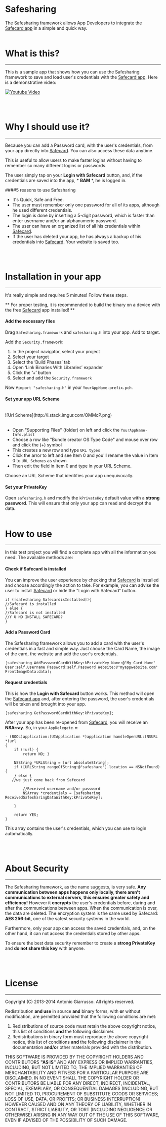# Safesharing

The Safesharing framework allows App Developers to integrate the [Safecard app](http://safecardapp.com) in a simple and quick way.
<br /><br />
# What is this?
---
This is a sample app that shows how you can use the Safesharing framework to save and load  user's credentials with the [Safecard app](http://safecardapp.com). Here is a demonstrative video:

<a href="http://www.youtube.com/watch?v=Yg9xRqVstFg" rel="youtube">![Youtube Video](http://cl.ly/image/1J2S0n2R3Z3k/Schermata%202014-02-23%20alle%2010.36.33.png)</a>

<br /><br />
# Why I should use it?
---
Because you can add a Password card, with the user's credentials, from your app directly into [Safecard](http://safecardapp.com). You can also access these data anytime.

This is useful to allow users to make faster logins without having to remember so many different logins or passwords.

The user simply tap on your **Login with Safecard** button, and, if the credentials are saved into the app, * **BAM** *, he is logged in.

####5 reasons to use Safesharing
* It's Quick, Safe and Free.
* The user must remember only one password for all of its apps, although he used different credentials.
* The login is done by inserting a 5-digit password, which is faster than enter username and/or an alphanumeric password.
* The user can have an organized list of all his credentials within [Safecard](http://safecardapp.com).
* If the user has deleted your app, he has always a backup of his credentials into [Safecard](http://safecardapp.com). Your website is saved too.


<br /><br />
# Installation in your app
---
It's really simple and requires 5 minutes! Follow these steps.

** For proper testing, it is recommended to build the binary on a device with the free [Safecard](http://safecardapp.com) app installed! **

#### Add the necessary files
Drag ```Safesharing.framework``` and ```safesharing.h``` into your app. Add to target.

Add the ```Security.framework```:

1. In the project navigator, select your project
2. Select your target
3. Select the ‘Build Phases’ tab
4. Open ‘Link Binaries With Libraries’ expander
5. Click the ‘+’ button
6. Select and add the ```Security.framework```

Now ```#import "safesharing.h"``` in your ```YourAppName-prefix.pch```.

#### Set your app URL Scheme
<br />
![Url Scheme](http://i.stack.imgur.com/OMMcP.png)
<br /><br />

* Open "Supporting Files" (folder) on left and click the ```YourAppName-Info.plist```
* Choose a row like "Bundle creator OS Type Code" and mouse over row and click the (+) symbol
* This creates a new row and type ```URL types```
* Click the arror to left and see Item 0 and you'll rename the value in Item 0 to ```URL Schemes``` as shown
* Then edit the field in Item 0 and type in your URL Scheme. 


Choose an URL Scheme that identifies your app unequivocally.


#### Set your PrivateKey
Open ```safesharing.h``` and modify the ```kPrivateKey``` default value with a **strong password**. This will ensure that only your app can read and decrypt the data.
<br /><br />
# How to use
---
In this test project you will find a complete app with all the information you need. The available methods are:

#### Check if Safecard is installed
You can improve the user experience by checking that [Safecard](http://safecardapp.com) is installed and choose accordingly the action to take. For example, you can advise the user to install [Safecard](http://safecardapp.com) or hide the "Login with Safecard" button.

```
if ([safesharing SafecardisInstalled]){
//Safecard is installed
} else {
//Safecard is not installed
//Y U NO INSTALL SAFECARD?
}
```

#### Add a Password Card
The Safesharing framework allows you to add a card with the user's credentials in a fast and simple way. Just choose the Card Name, the image of the card, the website and add the user's credentials.

```
[safesharing AddPasswordCardWithKey:kPrivateKey Name:@"My Card Name" User:self.Username Password:self.Password Website:@"myappwebsite.com" FrontImageData:data];
```


#### Request credentials
This is how the **Login with Safecard** button works. This method will open the [Safecard app](http://safecardapp.com) and, after entering the password, the user's credentials will be taken and brought into your app.

```
[safesharing GetPasswordCardWithKey:kPrivateKey];
```

After your app has been re-opened from [Safecard](http://safecardapp.com), you will receive an **NSArray**. So, in your ```AppDelegate.m```:


```
- (BOOL)application:(UIApplication *)application handleOpenURL:(NSURL *)url
{
    if (!url) {
        return NO; }
    
    NSString *URLString = [url absoluteString];
    if ([URLString rangeOfString:@"safeshare"].location == NSNotFound) {
    } else {
   //we just come back from Safecard
   
        //Received username and/or password
        NSArray *credentials = [safesharing ReceivedSafesharingDataWithKey:kPrivateKey];
    
    }
    
    return YES;
}
```
This array contains the user's credentials, which you can use to login automatically.

<br /><br />
# About Security
---
The Safesharing framework, as the name suggests, is very safe. **Any communication between apps happens only locally, there aren't communications to external servers, this ensures greater safety and efficiency!** However it **encrypts** the user's credentials before, during and after the communications between apps. When the communication is over, the data are deleted. The encryption system is the same used by Safecard: **AES 256-bit**, one of the safest security systems in the world.

Furthermore, only your app can access the saved credentials, and, on the other hand, it can not access the credentials stored by other apps.

To ensure the best data security remember to create a **strong PrivateKey** and **do not share this key** with anyone.

<br /><br />
# License
---

Copyright (C) 2013-2014 Antonio Giarrusso. All rights reserved.

Redistribution **and use** in source **and** binary forms, with **or** without
modification, are permitted provided that the following conditions are met:

1. Redistributions of source code must retain the above copyright notice,
   this list of conditions **and** the following disclaimer.
2. Redistributions in binary form must reproduce the above copyright notice,
   this list of conditions **and** the following disclaimer in the documentation
   **and/or** other materials provided with the distribution.

THIS SOFTWARE IS PROVIDED BY THE COPYRIGHT HOLDERS AND CONTRIBUTORS **"AS IS"**
AND ANY EXPRESS OR IMPLIED WARRANTIES, INCLUDING, BUT NOT LIMITED TO, THE
IMPLIED WARRANTIES OF MERCHANTABILITY AND FITNESS FOR A PARTICULAR PURPOSE
ARE DISCLAIMED. IN NO EVENT SHALL THE COPYRIGHT HOLDER OR CONTRIBUTORS BE
LIABLE FOR ANY DIRECT, INDIRECT, INCIDENTAL, SPECIAL, EXEMPLARY, OR
CONSEQUENTIAL DAMAGES (INCLUDING, BUT NOT LIMITED TO, PROCUREMENT OF
SUBSTITUTE GOODS OR SERVICES; LOSS OF USE, DATA, OR PROFITS; OR BUSINESS
INTERRUPTION) HOWEVER CAUSED AND ON ANY THEORY OF LIABILITY, WHETHER IN
CONTRACT, STRICT LIABILITY, OR TORT (INCLUDING NEGLIGENCE OR OTHERWISE)
ARISING IN ANY WAY OUT OF THE USE OF THIS SOFTWARE, EVEN IF ADVISED OF THE
POSSIBILITY OF SUCH DAMAGE.
